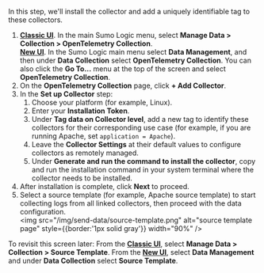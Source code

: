 In this step, we'll install the collector and add a uniquely identifiable tag to these collectors.

1. [**Classic UI**](/docs/get-started/sumo-logic-ui-classic). In the main Sumo Logic menu, select **Manage Data > Collection > OpenTelemetry Collection**.<br/>[**New UI**](/docs/get-started/sumo-logic-ui). In the Sumo Logic main menu select **Data Management**, and then under **Data Collection** select **OpenTelemetry Collection**. You can also click the **Go To...** menu at the top of the screen and select **OpenTelemetry Collection**.
1. On the **OpenTelemetry Collection** page, click **+ Add Collector**.
1. In the **Set up Collector** step:
   1. Choose your platform (for example, Linux).
   1. Enter your **Installation Token**.
   1. Under **Tag data on Collector level**, add a new tag to identify these collectors for their corresponding use case (for example, if you are running Apache, set `application = Apache`).
   1. Leave the **Collector Settings** at their default values to configure collectors as remotely managed.
   1. Under **Generate and run the command to install the collector**, copy and run the installation command in your system terminal where the collector needs to be installed.
1. After installation is complete, click **Next** to proceed.
1. Select a source template (for example, Apache source template) to start collecting logs from all linked collectors, then proceed with the data configuration.<br/><img src="/img/send-data/source-template.png" alt="source template page" style={{border:'1px solid gray'}} width="90%" />

To revisit this screen later: From the [**Classic UI**](/docs/get-started/sumo-logic-ui-classic), select **Manage Data > Collection > Source Template**. From the [**New UI**](/docs/get-started/sumo-logic-ui), select **Data Management** and under **Data Collection** select **Source Template**.
